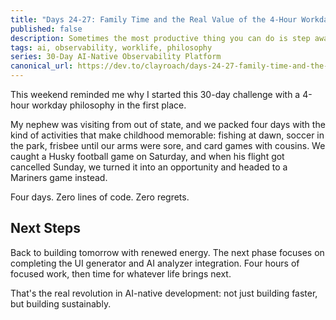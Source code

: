 ```yaml
---
title: "Days 24-27: Family Time and the Real Value of the 4-Hour Workday"
published: false
description: Sometimes the most productive thing you can do is step away from the code and spend time with family.
tags: ai, observability, worklife, philosophy
series: 30-Day AI-Native Observability Platform
canonical_url: https://dev.to/clayroach/days-24-27-family-time-and-the-real-value-of-the-4-hour-workday
---
```


This weekend reminded me why I started this 30-day challenge with a 4-hour workday philosophy in the first place.

My nephew was visiting from out of state, and we packed four days with the kind of activities that make childhood memorable: fishing at dawn, soccer in the park, frisbee until our arms were sore, and card games with cousins. We caught a Husky football game on Saturday, and when his flight got cancelled Sunday, we turned it into an opportunity and headed to a Mariners game instead.

Four days. Zero lines of code. Zero regrets.

## Next Steps

Back to building tomorrow with renewed energy. The next phase focuses on completing the UI generator and AI analyzer integration. Four hours of focused work, then time for whatever life brings next.

That's the real revolution in AI-native development: not just building faster, but building sustainably.